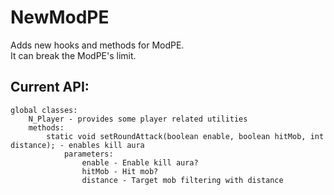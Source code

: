 # NewModPE
Adds new hooks and methods for ModPE. <br />
It can break the ModPE's limit.
## Current API:
```
global classes:
    N_Player - provides some player related utilities
    methods:
        static void setRoundAttack(boolean enable, boolean hitMob, int distance); - enables kill aura
            parameters:
                enable - Enable kill aura?
                hitMob - Hit mob?
                distance - Target mob filtering with distance
```